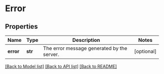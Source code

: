 # Error

## Properties
Name | Type | Description | Notes
------------ | ------------- | ------------- | -------------
**error** | **str** | The error message generated by the server. | [optional] 

[[Back to Model list]](../README.md#documentation-for-models) [[Back to API list]](../README.md#documentation-for-api-endpoints) [[Back to README]](../README.md)

